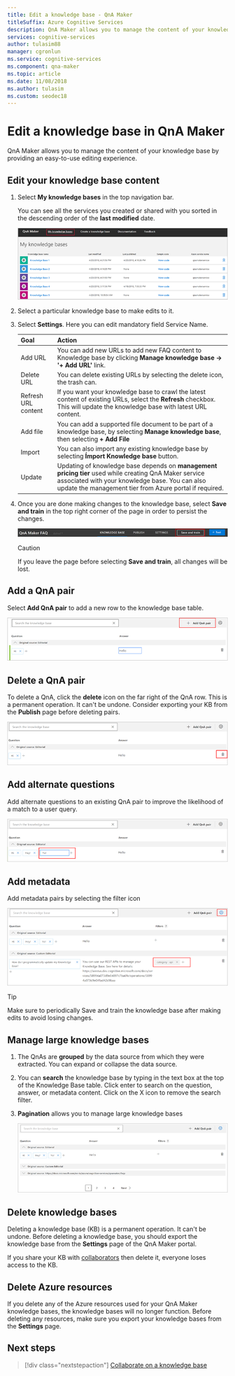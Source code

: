 ```yaml
---
title: Edit a knowledge base - QnA Maker
titleSuffix: Azure Cognitive Services
description: QnA Maker allows you to manage the content of your knowledge base by providing an easy-to-use editing experience. 
services: cognitive-services
author: tulasim88
manager: cgronlun
ms.service: cognitive-services
ms.component: qna-maker
ms.topic: article
ms.date: 11/08/2018
ms.author: tulasim
ms.custom: seodec18
---
```

# Edit a knowledge base in QnA Maker

QnA Maker allows you to manage the content of your knowledge base by providing an easy-to-use editing experience.

## Edit your knowledge base content

1.  Select **My knowledge bases** in the top navigation bar. 

    You can see all the services you created or shared with you sorted in the descending order of the **last modified** date.

    ![My Knowledge Bases](../media/qnamaker-how-to-edit-kb/my-kbs.png)

1. Select a particular knowledge base to make edits to it.
 
1. Select **Settings**. Here you can edit mandatory field Service Name.
  
    |Goal|Action|
    |--|--|
    |Add URL|You can add new URLs to add new FAQ content to Knowledge base by clicking **Manage knowledge base -> '+ Add URL'** link.|
    |Delete URL|You can delete existing URLs by selecting the delete icon, the trash can.|
    |Refresh URL content|If you want your knowledge base to crawl the latest content of existing URLs, select the **Refresh** checkbox. This will update the knowledge base with latest URL content.|
    |Add file|You can add a supported file document to be part of a knowledge base, by selecting **Manage knowledge base**, then selecting **+ Add File**|
    |Import|You can also import any existing knowledge base by selecting **Ímport Knowledge base** button. |
    |Update|Updating of knowledge base depends on **management pricing tier** used while creating QnA Maker service associated with your knowledge base. You can also update the management tier from Azure portal if required.

1. Once you are done making changes to the knowledge base, select **Save and train** in the top right corner of the page in order to persist the changes.    

    ![Save and Train](../media/qnamaker-how-to-edit-kb/save-and-train.png)

    >[!CAUTION]
	>If you leave the page before selecting **Save and train**, all changes will be lost.

## Add a QnA pair

Select **Add QnA pair** to add a new row to the knowledge base table.

![Add QnA pair](../media/qnamaker-how-to-edit-kb/add-qnapair.png)

## Delete a QnA pair

To delete a QnA, click the **delete** icon on the far right of the QnA row. This is a permanent operation. It can't be undone. Consider exporting your KB from the **Publish** page before deleting pairs. 

![Delete QnA pair](../media/qnamaker-how-to-edit-kb/delete-qnapair.png)

## Add alternate questions

Add alternate questions to an existing QnA pair to improve the likelihood of a match to a user query.

![Add Alternate Questions](../media/qnamaker-how-to-edit-kb/add-alternate-question.png)

## Add metadata


Add metadata pairs by selecting the filter icon

![Add Metadata](../media/qnamaker-how-to-edit-kb/add-metadata.png)

> [!TIP]
> Make sure to periodically Save and train the knowledge base after making edits to avoid losing changes.

## Manage large knowledge bases

1. The QnAs are **grouped** by the data source from which they were extracted. You can expand or collapse the data source.
2. You can **search** the knowledge base by typing in the text box at the top of the Knowledge Base table. Click enter to search on the question, answer, or metadata content. Click on the X icon to remove the search filter.
3. **Pagination** allows you to manage large knowledge bases

    ![Search, Paginate, Group](../media/qnamaker-how-to-edit-kb/search-paginate-group.png)

## Delete knowledge bases

Deleting a knowledge base (KB) is a permanent operation. It can't be undone. Before deleting a knowledge base, you should export the knowledge base from the **Settings** page of the QnA Maker portal. 

If you share your KB with [collaborators](collaborate-knowledge-base.md) then delete it, everyone loses access to the KB. 

## Delete Azure resources 

If you delete any of the Azure resources used for your QnA Maker knowledge bases, the knowledge bases will no longer function. Before deleting any resources, make sure you export your knowledge bases from the **Settings** page. 

## Next steps

> [!div class="nextstepaction"]
> [Collaborate on a knowledge base](./collaborate-knowledge-base.md)
